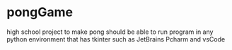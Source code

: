 # pongGame
high school project to make pong
should be able to run program in any python environment that has tkinter such as JetBrains Pcharm and vsCode
